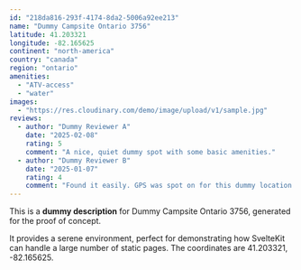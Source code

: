 ```yaml
---
id: "218da816-293f-4174-8da2-5006a92ee213"
name: "Dummy Campsite Ontario 3756"
latitude: 41.203321
longitude: -82.165625
continent: "north-america"
country: "canada"
region: "ontario"
amenities:
  - "ATV-access"
  - "water"
images:
  - "https://res.cloudinary.com/demo/image/upload/v1/sample.jpg"
reviews:
  - author: "Dummy Reviewer A"
    date: "2025-02-08"
    rating: 5
    comment: "A nice, quiet dummy spot with some basic amenities."
  - author: "Dummy Reviewer B"
    date: "2025-01-07"
    rating: 4
    comment: "Found it easily. GPS was spot on for this dummy location."
---
```


This is a **dummy description** for Dummy Campsite Ontario 3756, generated for the proof of concept.

It provides a serene environment, perfect for demonstrating how SvelteKit can handle a large number of static pages. The coordinates are 41.203321, -82.165625.
